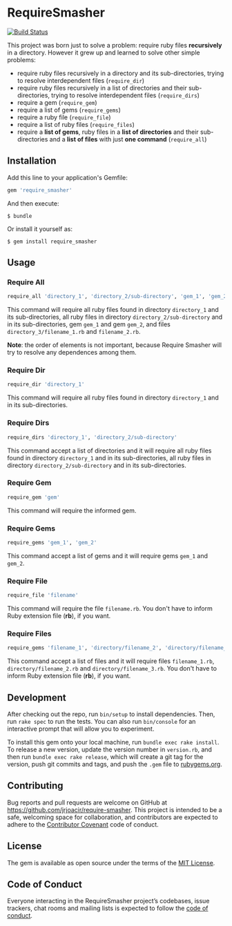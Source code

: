 # RequireSmasher
[![Build Status](https://travis-ci.com/jrjoacir/require-smasher.svg?branch=master)](https://travis-ci.com/jrjoacir/require-smasher)

This project was born just to solve a problem: require ruby files **recursively** in a directory. However it grew up and learned to solve other simple problems:

- require ruby files recursively in a directory and its sub-directories, trying to resolve interdependent files (`require_dir`)
- require ruby files recursively in a list of directories and their sub-directories, trying to resolve interdependent files (`require_dirs`)
- require a gem (`require_gem`)
- require a list of gems (`require_gems`)
- require a ruby file (`require_file`)
- require a list of ruby files (`require_files`)
- require a **list of gems**, ruby files in a **list of directories** and their sub-directories and a **list of files** with just **one command** (`require_all`)

## Installation

Add this line to your application's Gemfile:

```ruby
gem 'require_smasher'
```

And then execute:

    $ bundle

Or install it yourself as:

    $ gem install require_smasher

## Usage

### Require All

```ruby
require_all 'directory_1', 'directory_2/sub-directory', 'gem_1', 'gem_2', 'directory_3/filename_1', 'filename_2'
```
This command will require all ruby files found in directory `directory_1` and its sub-directories, all ruby files in directory `directory_2/sub-directory` and in its sub-directories, gem `gem_1` and gem `gem_2`, and files `directory_3/filename_1.rb` and `filename_2.rb`.

**Note**: the order of elements is not important, because Require Smasher will try to resolve any dependences among them.

### Require Dir

```ruby
require_dir 'directory_1'
```
This command will require all ruby files found in directory `directory_1` and in its sub-directories.

### Require Dirs

```ruby
require_dirs 'directory_1', 'directory_2/sub-directory'
```
This command accept a list of directories and it will require all ruby files found in directory `directory_1` and in its sub-directories, all ruby files in directory `directory_2/sub-directory` and in its sub-directories.

### Require Gem

```ruby
require_gem 'gem'
```
This command will require the informed gem.

### Require Gems

```ruby
require_gems 'gem_1', 'gem_2'
```
This command accept a list of gems and it will require gems `gem_1` and `gem_2`.

### Require File

```ruby
require_file 'filename'
```
This command will require the file `filename.rb`. You don't have to inform Ruby extension file (**rb**), if you want.

### Require Files

```ruby
require_gems 'filename_1', 'directory/filename_2', 'directory/filename_3.rb'
```
This command accept a list of files and it will require files `filename_1.rb`, `directory/filename_2.rb` and `directory/filename_3.rb`. You don't have to inform Ruby extension file (**rb**), if you want.

## Development

After checking out the repo, run `bin/setup` to install dependencies. Then, run `rake spec` to run the tests. You can also run `bin/console` for an interactive prompt that will allow you to experiment.

To install this gem onto your local machine, run `bundle exec rake install`. To release a new version, update the version number in `version.rb`, and then run `bundle exec rake release`, which will create a git tag for the version, push git commits and tags, and push the `.gem` file to [rubygems.org](https://rubygems.org).

## Contributing

Bug reports and pull requests are welcome on GitHub at https://github.com/jrjoacir/require-smasher. This project is intended to be a safe, welcoming space for collaboration, and contributors are expected to adhere to the [Contributor Covenant](http://contributor-covenant.org) code of conduct.

## License

The gem is available as open source under the terms of the [MIT License](http://opensource.org/licenses/MIT).

## Code of Conduct

Everyone interacting in the RequireSmasher project’s codebases, issue trackers, chat rooms and mailing lists is expected to follow the [code of conduct](https://github.com/[USERNAME]/require_smasher/blob/master/CODE_OF_CONDUCT.md).
